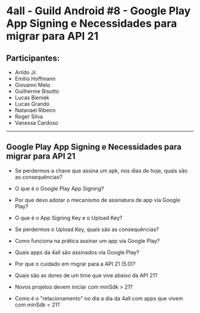 # 4all - Guild Android #8 - Google Play App Signing e Necessidades para migrar para API 21

## Participantes:

* Arildo Jr.
* Emilio Hoffmann
* Giovanni Melo
* Guilherme Bisotto
* Lucas Bieniek
* Lucas Grando
* Natanael Ribeiro
* Roger Silva
* Vanessa Cardoso

---

## Google Play App Signing e Necessidades para migrar para API 21

* Se perdermos a chave que assina um apk, nos dias de hoje, quais são as consequências?

* O que é o Google Play App Signing?

* Por que devo adotar o mecanismo de assinatura de app via Google Play?

* O que é o App Signing Key e o Upload Key?

* Se perdermos o Upload Key, quais são as consequências?

* Como funciona na prática assinar um app via Google Play?

* Quais apps da 4all são assinados via Google Play?

* Por que o cuidado em migrar para a API 21 (5.0)?

* Quais são as dores de um time que vive abaixo da API 21?

* Novos projetos devem iniciar com minSdk > 21?

* Como é o "relacionamento" no dia a dia da 4all com apps que vivem com minSdk < 21?